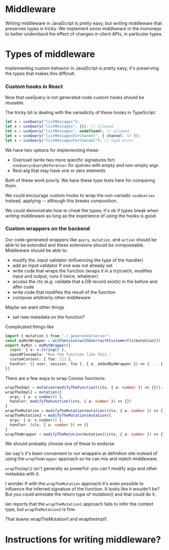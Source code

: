 # Middleware

Writing middleware in JavaScript is pretty easy, but writing middleware that
preserves types is tricky. We implement some middleware in the monorepo to
better understand the effect of changes in client APIs, in particular types.

# Types of middleware

Implementing custom behavior in JavaScript is pretty easy, it's preserving the
types that makes this difficult.

### Custom hooks in React

Now that useQuery is not generated code custom hooks should be reusable.

The tricky bit is dealing with the variadicity of these hooks in TypeScript.

```ts
let x = useQuery("listMessages");
let x = useQuery("listMessages", {}); // allowed
let x = useQuery("listMessages", undefined); // allowed
let x = useQuery("listMessagesForChannel", { channel: 17 });
let x = useQuery("listMessagesForChannel"); // type error
```

We have two options for implementing these:

- Overload (write two more specific signatures for) `useQuery<QueryReference>`
  for queries with empty and non-empty args
- Rest arg that may have one or zero elements

Both of these work poorly. We have these type tests here for comparing them.

We could encourage custom hooks to wrap the non-variadic `useQueries` instead,
applying -- although this breaks composition.

We could demonstrate how to cheat the types; it's ok if types break when
_writing_ middleware as long as the experience of _using_ the hooks is good.

### Custom wrappers on the backend

Our code-generated wrappers like `query`, `mutation`, and `action` should be
able to be extended and these extensions should be composeable. Middleware
should be able to:

- modify the .input validator (influencing the type of the handler)
- add an input validator if one was not already set
- write code that wraps the function (wraps it in a try/catch, modifies input
  and output, runs it twice, whatever)
- access the ctx (e.g. validate that a DB record exists) in the before and after
  code
- write code that modifies the result of the function
- compose arbitrarily other middleware

Maybe we want other things

- set new metadata on the function?

Complicated things like

```ts
import { mutation } from "./_generated/server";
const myMutWrapper = withSession(withUser(withCustomerCtx(mutation)))
export myMut = myMutWrapper({
  input: { a: v.string() },
  openAPIexample: "Run the function like this."
  customContext: { foo: 123 },
  handler: ({ user, session, foo }, { a, addedByAWrapper }) => { ... }
}]
```

There are a few ways to wrap Convex functions:

```ts
wrapTheImpl = mutation(modifyTheFunction((ctx, { a: number }) => {}));
wrapTheImpl2 = mutation({
  args: { a: v.number() },
  handler: modifyTheFunction((ctx, { a: number }) => {})
}
wrapTheMutation = modifyTheMutation(mutation((ctx, { a: number }) => {}));
wrapTheMutation2 = modifyTheMutation(mutation({
  args: { a: v.number() },
  handler: (ctx, { a: number }) => {}
}
wrapTheWrapper = modifyTheMutation(mutation)((ctx, { a: number }) => {});
```

We should probably choose one of these to endorse.

Ian say's it's been convenient to run wrappers at definition site instead of
using the `wrapTheWrapper` approach so he can mix and match middleware.

`wrapTheImpl2` isn't generally as powerful: you can't modify args and other
metadata with it.

I wonder if with the `wrapTheMutation` approach it's even possible to influence
the inferred signature of the function. It looks like it wouldn't be? But you
could annotate the return type of mutation() and that could do it.

Ian reports that the `wrapTheMutation1` approach fails to infer the context
type, but `wrapTheMutation2` is fine.

That leaves wrapTheMutation1 and wraptheImpl1.

# Instructions for writing middleware?
